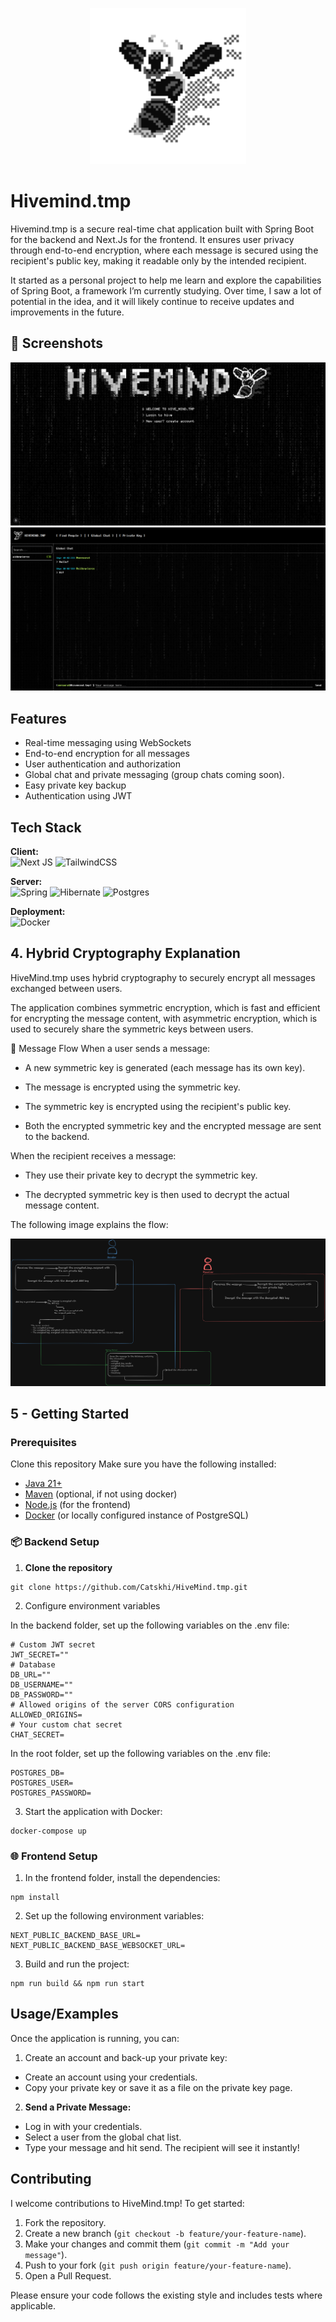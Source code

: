 <p align="center">
  <img src="https://raw.githubusercontent.com/Catskhi/HiveMind.tmp/main/frontend/public/images/bee_pixel-export.svg" alt="Hivemind bee" width="250">
</p>

#  Hivemind.tmp

Hivemind.tmp is a secure real-time chat application built with Spring Boot for the backend and Next.Js for the frontend. It ensures user privacy through end-to-end encryption, where each message is secured using the recipient's public key, making it readable only by the intended recipient.

It started as a personal project to help me learn and explore the capabilities of Spring Boot, a framework I’m currently studying. Over time, I saw a lot of potential in the idea, and it will likely continue to receive updates and improvements in the future.

## 📸 Screenshots

![screenshoot 2](https://github.com/Catskhi/HiveMind.tmp/blob/main/assets/screenshoot2.png)
![screenshoot 1](https://github.com/Catskhi/HiveMind.tmp/blob/main/assets/screenshoot1.png)

## Features

- Real-time messaging using WebSockets
- End-to-end encryption for all messages
- User authentication and authorization
- Global chat and private messaging (group chats coming soon).
- Easy private key backup
- Authentication using JWT


## Tech Stack

**Client:**<br>
![Next JS](https://img.shields.io/badge/Next-black?style=for-the-badge&logo=next.js&logoColor=white)
![TailwindCSS](https://img.shields.io/badge/tailwindcss-%2338B2AC.svg?style=for-the-badge&logo=tailwind-css&logoColor=white)


**Server:**<br>
![Spring](https://img.shields.io/badge/spring-%236DB33F.svg?style=for-the-badge&logo=spring&logoColor=white)
![Hibernate](https://img.shields.io/badge/Hibernate-59666C?style=for-the-badge&logo=Hibernate&logoColor=white)
![Postgres](https://img.shields.io/badge/postgres-%23316192.svg?style=for-the-badge&logo=postgresql&logoColor=white)


**Deployment:**<br>
![Docker](https://img.shields.io/badge/docker-%230db7ed.svg?style=for-the-badge&logo=docker&logoColor=white)
## 4. Hybrid Cryptography Explanation

HiveMind.tmp uses hybrid cryptography to securely encrypt all messages exchanged between users.

The application combines symmetric encryption, which is fast and efficient for encrypting the message content, with asymmetric encryption, which is used to securely share the symmetric keys between users.

🔄 Message Flow
When a user sends a message:

- A new symmetric key is generated (each message has its own key).

- The message is encrypted using the symmetric key.

- The symmetric key is encrypted using the recipient's public key.

- Both the encrypted symmetric key and the encrypted message are sent to the backend.

When the recipient receives a message:

- They use their private key to decrypt the symmetric key.

- The decrypted symmetric key is then used to decrypt the actual message content.

The following image explains the flow:

![screenshoot 1](https://github.com/Catskhi/HiveMind.tmp/blob/main/assets/img/Black%20board.png)


## 5 - Getting Started

### Prerequisites

Clone this repository
Make sure you have the following installed:

- [Java 21+](https://adoptopenjdk.net/)
- [Maven](https://maven.apache.org/)  (optional, if not using docker)
- [Node.js](https://nodejs.org/) (for the frontend)
- [Docker](https://www.docker.com/) (or locally configured instance of PostgreSQL)

### 📦 Backend Setup

1. **Clone the repository**
```
git clone https://github.com/Catskhi/HiveMind.tmp.git
```

2. Configure environment variables

In the backend folder, set up the following variables on the .env file:
```env
# Custom JWT secret
JWT_SECRET=""
# Database 
DB_URL=""
DB_USERNAME=""
DB_PASSWORD=""
# Allowed origins of the server CORS configuration
ALLOWED_ORIGINS=
# Your custom chat secret
CHAT_SECRET=
```

In the root folder, set up the following variables on the .env file:
```env
POSTGRES_DB=
POSTGRES_USER=
POSTGRES_PASSWORD=
```

3. Start the application with Docker:
 ```
 docker-compose up
 ```

### 🌐 Frontend Setup

1. In the frontend folder, install the dependencies:
```
npm install
```

2. Set up the following environment variables:
```env
NEXT_PUBLIC_BACKEND_BASE_URL=
NEXT_PUBLIC_BACKEND_BASE_WEBSOCKET_URL=
```

3. Build and run the project:
```
npm run build && npm run start
```
## Usage/Examples

Once the application is running, you can:

1. Create an account and back-up your private key:
  - Create an account using your credentials.
- Copy your private key or save it as a file on the private key page.
2. **Send a Private Message:**
  - Log in with your credentials.
  - Select a user from the global chat list.
  - Type your message and hit send. The recipient will see it instantly!

## Contributing

I welcome contributions to HiveMind.tmp! To get started:

1. Fork the repository.
2. Create a new branch (`git checkout -b feature/your-feature-name`).
3. Make your changes and commit them (`git commit -m "Add your message"`).
4. Push to your fork (`git push origin feature/your-feature-name`).
5. Open a Pull Request.

Please ensure your code follows the existing style and includes tests where applicable.
